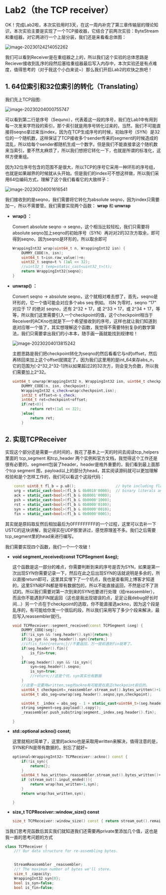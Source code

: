 # Lab2（the TCP receiver）



OK！完成Lab2啦，本次实验用时3天，在这一周内补完了第三章传输层的理论知识，本次实验主要是实现了一个TCP接收器，它结合了前两次实验：ByteStream和重组器，对它两进行一个上层分装，我们还是来看看总体图：

![image-20230124214052262](https://github.com/wannan123/CS144/blob/main/blob/main/lab0/main/note/picture/image-20230124214052262.png)

我们可以看到Receiver是在重组器之上的，所以我们这个实验的总体思路是Reciever接收到乱序的段然后塞给重组器最后写入内存中，本次实验还是有点难度，值得思考的（对于我这个小白来说~）那么我们开启Lab2的欢快之旅吧！



## 1. 64位索引和32位索引的转化（Translating）



我们先上TCP段图:

![image-20230204000755747](https://github.com/wannan123/CS144/blob/main/blob/main/lab0/main/note/picture/image-20230204000755747.png)

可以看到第二行是序号（Sequno），代表着这一段的序号，我们在Lab1中有用到每一次发来字符段的索引，那个索引就是用序号转化过来的，当然，我们不可能直接将seqno拿过来当index，因为在TCP生成序号的时候，初始序号（SYN）是32位的一个随机数，这样保证了TCP接收多个sender传来的segment的时候造成的混乱，所以给每个sender都随机生成一个数字。但是我们不能直接拿这个随机数来当索引，要不然太麻烦了，所以我们想把它转化一下，也就是所谓的标准化，这样方便重组。

因为32位序号包含的范围不是很大，所以TCP的序号它采用一种环形的序号组，也就是如果越界的时候就从头开始。但是我们的index可不想这样做，所以我们采用64位编码方式，理解了这个我们看看它的大致样子：

![image-20230204001616541](https://github.com/wannan123/CS144/blob/main/blob/main/lab0/main/note/picture/image-20230204001616541.png)

我们接收到的是seqno，我们需要将它转化为absolute seqno，因为index只需要加一，所以不需要管。我们需要实现两个函数： **wrap** 和 **unwrap** 



* **wrap() ：**      

    Convert absolute seqno → seqno，这个相当比较轻松，我们只需要将absolute seqno加上seqno的初始序号（SYN）再对对2的32次方取余，即可得到seqno，因为seqno是环形的，所以取余即可

    ```c++
    WrappingInt32 wrap(uint64_t n, WrappingInt32 isn) {
        DUMMY_CODE(n, isn);
        uint64_t t=isn.raw_value()+n;
        uint32_t seqno=t % (1ul << 32);
        //uint32_t temp=static_cast<uint32_t>(t);
        return WrappingInt32{seqno};
    }
    ```

    

* **unwrap() ：** 

    Convert seqno → absolute seqno，这个就相对难去想了，首先，seqno是环形的，它一个值可能会对应多个abs seq 例如。  ISN 为零时，seqno “17” 对应于 17 的绝对 seqno，还有 2^32 + 17，或 2^33 + 17，或 2^34 + 17，等等，所以我们这里需要引入一个checkpoint的值，这个checkpoint相当于Receiver的ACKno也就是下一个希望接收到的序号，这样也就让我们知道到底对应哪一个值了，其实想理解这个函数，我觉得不需要特别复杂的数学算法，我们只需要拿出我们的小本本，随手画一画就能找到规律啦！

    ![image-20230204013815242](https://github.com/wannan123/CS144/blob/main/blob/main/lab0/main/note/picture/image-20230204013815242.png)

    主题思路是我们把checkpoint转化为seqno的然后看看它与n的offset，然后再转回来加上这个offset就搞定了。因为我们这里用的是int_64来存abs_n，它的范围为[-2^32,2^32-1]所以如果超过2的32次方，则会变为负数，所以我们需要加上2^32。

    ```c++
    uint64_t unwrap(WrappingInt32 n, WrappingInt32 isn, uint64_t checkpoint) {
        DUMMY_CODE(n, isn, checkpoint);
        WrappingInt32 s_check=wrap(checkpoint,isn);
        int32_t offset=n-s_check;
        int64_t ret=checkpoint+offset;
        if(ret<0){
            return ret+(1ul << 32);
        }else{
            return ret;
        }
    ```

## 2. 实现TCPReceiver



实现这个部分还是需要一点时间的，我花了基本上一天的时间去阅读tcp_helpers里面的 tcp_segment 和tcp_header 两个实例和官方文档，我觉得这个工作还是很有必要的，segment包装了header，header是格外重要的，我们看到最上面那个tcp segment 图，payload以上的部分为head，其实阅读源码就可以更加理解校验和是个怎样工作的，我们可以看这个这段代码：

```c++
    const uint8_t fl_b = p.u8();                  // byte including flags
    urg = static_cast<bool>(fl_b & 0b0010'0000);  // binary literals and ' digit separator since C++14!!!
    ack = static_cast<bool>(fl_b & 0b0001'0000);
    psh = static_cast<bool>(fl_b & 0b0000'1000);
    rst = static_cast<bool>(fl_b & 0b0000'0100);
    syn = static_cast<bool>(fl_b & 0b0000'0010);
    fin = static_cast<bool>(fl_b & 0b0000'0001);
```

其实就是原码取反然后相加最后为0FFFFFFFFF的一个过程，这里可以去补一下USTC的这块讲解，我记得实在UDP那里讲过，感觉原理差不多。我们之后需要tcp_segment里的head来进行编写。

我们需要实现四个函数，我们一个一个攻破！

* **void segment_received(const TCPSegment &seg);**

    这个函数是这一部分的难点，你需要判断到来的序号是否为SYN，如果是第一次出现SYN你需要记录一下，然后在此之后出现SYN的话就说明是多余的，所以直接return即可，这里其实埋下了一个坑点，我也是查看网上博客才知道的，这里SYN和FIN都是带有数据包的，所以不能直接返回，不然是过不了测试的。所以我们需要对第一次到来的SYN也要进行处理（给reassembler），而且你不能遇到FIN就返回（这也是我出现错误的点，足足让我debug好长时间...）另一个点在于checkpoint的选取，你不能直接选ackno，因为这个段是乱序的，有可能给你发一个很后的段，所以我们采用写了多少个段来解决，最后写入reassembler就行。

    ```c++
    void TCPReceiver::segment_received(const TCPSegment &seg) {
        DUMMY_CODE(seg);
        if(!is_syn && !seg.header().syn){return;}
        if(is_syn && seg.header().syn){return;}
        //if(is_fin){return;}//不要返回，万一提前遇到fin就寄了。
        if(seg.header().fin){
            is_fin=true;
        }
        if(seg.header().syn && !is_syn){
            syn=seg.header().seqno;
            is_syn=true;
            //return;//这是个坑，syn其实也有数据
        }
        //这里一定要用written,seg的ackno有可能是在真正checkpoint前后的。
        uint64_t checkpoint=_reassembler.stream_out().bytes_written()+1;
        uint64_t abs_seg=unwrap(seg.header().seqno,syn,checkpoint);
    
        uint64_t _index = abs_seg - 1 + static_cast<uint64_t>(seg.header().syn);
        string segment=seg.payload().copy();
        _reassembler.push_substring(segment,_index,seg.header().fin);
        
    }
    ```

* **std::optional<WrappingInt32> ackno() const;**

    这里就相对简单了，这里的ackno也是采取用written来解决，值得注意的是，SYN和FIN是带有数据的，别忘了就好~

    ```c++
    optional<WrappingInt32> TCPReceiver::ackno() const { 
        if(!is_syn){
            return{};
        }
        uint64_t has_written=_reassembler.stream_out().bytes_written()+1;
        if (stream_out().input_ended()){
            return wrap(has_written+1,syn);
        }
        return wrap(has_written,syn);
    
    }
    ```

* **size_t TCPReceiver::window_size() const**

    ```c++
    size_t TCPReceiver::window_size() const { return stream_out().remaining_capacity(); }
    ```

当我们思考完函数后其实我们就知道我们还需要再private里添加几个值，这也是我一直的思考问题的方式

```c++
class TCPReceiver {
    //! Our data structure for re-assembling bytes.
    

    StreamReassembler _reassembler;
    //! The maximum number of bytes we'll store.
    size_t _capacity;
    WrappingInt32 syn{0};
    bool is_syn=false;
    bool is_fin=false;
```

